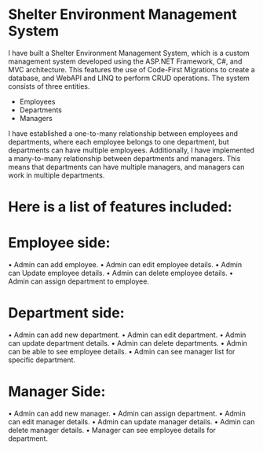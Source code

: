 #  Shelter Environment Management System
I have built a Shelter Environment Management System, which is a custom management system developed using the ASP.NET Framework, C#, and MVC architecture. This features the use of Code-First Migrations to create a database, and WebAPI and LINQ to perform CRUD operations. The system consists of three entities.

- Employees
- Departments
- Managers

I have established a one-to-many relationship between employees and departments, where each employee belongs to one department, but departments can have multiple employees. Additionally, I have implemented a many-to-many relationship between departments and managers. This means that departments can have multiple managers, and managers can work in multiple departments.

# Here is a list of features included: 
# Employee side:
•	Admin can add employee.
•	Admin can edit employee details.
•	Admin can Update employee details.
•	Admin can delete employee details.
•	Admin can assign department to employee.

# Department side:
•	Admin can add new department. 
•	Admin can edit department.
•	Admin can update department details.
•	Admin can delete departments.
•	Admin can be able to see employee details. 
•	Admin can see manager list for specific department.

# Manager Side:
•	Admin can add new manager.
•	Admin can assign department.
•	Admin can edit manager details.
•	Admin can update manager details.
•	Admin can delete manager details.
•	Manager can see employee details for department.

